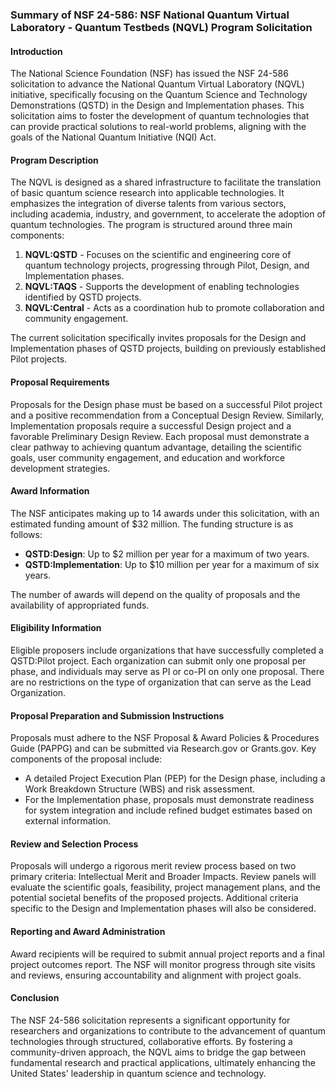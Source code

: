 ### Summary of NSF 24-586: NSF National Quantum Virtual Laboratory - Quantum Testbeds (NQVL) Program Solicitation

#### Introduction
The National Science Foundation (NSF) has issued the NSF 24-586 solicitation to advance the National Quantum Virtual Laboratory (NQVL) initiative, specifically focusing on the Quantum Science and Technology Demonstrations (QSTD) in the Design and Implementation phases. This solicitation aims to foster the development of quantum technologies that can provide practical solutions to real-world problems, aligning with the goals of the National Quantum Initiative (NQI) Act.

#### Program Description
The NQVL is designed as a shared infrastructure to facilitate the translation of basic quantum science research into applicable technologies. It emphasizes the integration of diverse talents from various sectors, including academia, industry, and government, to accelerate the adoption of quantum technologies. The program is structured around three main components:

1. **NQVL:QSTD** - Focuses on the scientific and engineering core of quantum technology projects, progressing through Pilot, Design, and Implementation phases.
2. **NQVL:TAQS** - Supports the development of enabling technologies identified by QSTD projects.
3. **NQVL:Central** - Acts as a coordination hub to promote collaboration and community engagement.

The current solicitation specifically invites proposals for the Design and Implementation phases of QSTD projects, building on previously established Pilot projects.

#### Proposal Requirements
Proposals for the Design phase must be based on a successful Pilot project and a positive recommendation from a Conceptual Design Review. Similarly, Implementation proposals require a successful Design project and a favorable Preliminary Design Review. Each proposal must demonstrate a clear pathway to achieving quantum advantage, detailing the scientific goals, user community engagement, and education and workforce development strategies.

#### Award Information
The NSF anticipates making up to 14 awards under this solicitation, with an estimated funding amount of $32 million. The funding structure is as follows:

- **QSTD:Design**: Up to $2 million per year for a maximum of two years.
- **QSTD:Implementation**: Up to $10 million per year for a maximum of six years.

The number of awards will depend on the quality of proposals and the availability of appropriated funds.

#### Eligibility Information
Eligible proposers include organizations that have successfully completed a QSTD:Pilot project. Each organization can submit only one proposal per phase, and individuals may serve as PI or co-PI on only one proposal. There are no restrictions on the type of organization that can serve as the Lead Organization.

#### Proposal Preparation and Submission Instructions
Proposals must adhere to the NSF Proposal & Award Policies & Procedures Guide (PAPPG) and can be submitted via Research.gov or Grants.gov. Key components of the proposal include:

- A detailed Project Execution Plan (PEP) for the Design phase, including a Work Breakdown Structure (WBS) and risk assessment.
- For the Implementation phase, proposals must demonstrate readiness for system integration and include refined budget estimates based on external information.

#### Review and Selection Process
Proposals will undergo a rigorous merit review process based on two primary criteria: Intellectual Merit and Broader Impacts. Review panels will evaluate the scientific goals, feasibility, project management plans, and the potential societal benefits of the proposed projects. Additional criteria specific to the Design and Implementation phases will also be considered.

#### Reporting and Award Administration
Award recipients will be required to submit annual project reports and a final project outcomes report. The NSF will monitor progress through site visits and reviews, ensuring accountability and alignment with project goals.

#### Conclusion
The NSF 24-586 solicitation represents a significant opportunity for researchers and organizations to contribute to the advancement of quantum technologies through structured, collaborative efforts. By fostering a community-driven approach, the NQVL aims to bridge the gap between fundamental research and practical applications, ultimately enhancing the United States' leadership in quantum science and technology.